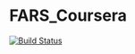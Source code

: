 # FARS_Coursera
[![Build Status](https://travis-ci.org/priyojitDas/FARS_Coursera.svg?branch=master)](https://travis-ci.org/priyojitDas/FARS_Coursera)
